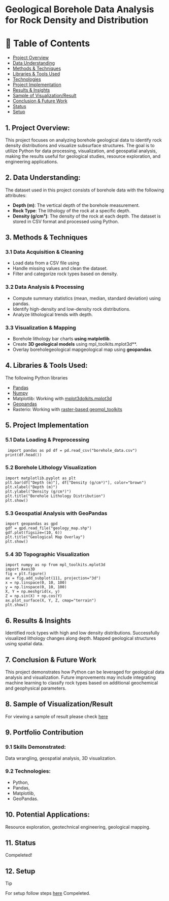 # Geological Borehole Data Analysis for Rock Density and Distribution
# 📝 Table of Contents
- [Project Overview](#Overview)
- [Data Understanding](#data_undestanding)
- [Methods & Techniques](#Methods)
- [Libraries & Tools Used](#libs)
- [Technologies](#techs)
- [Project Implementation](#Implementation)
- [Results & Insights](#Insights)
- [Sample of Visualization/Result](#sample)
- [Conclusion & Future Work](#Conclusion)
- [Status](#status)
- [Setup](#setup)





## 1. Project Overview: <a name = "Overview"></a>
This project focuses on analyzing borehole geological data to identify rock density distributions and visualize subsurface structures. The goal is to utilize Python for data processing, visualization, and geospatial analysis, making the results useful for geological studies, resource exploration, and engineering applications. 

## 2. Data Understanding: <a name="data_undestanding"></a>
The dataset used in this project consists of borehole data with the following attributes: 
- **Depth (m)**: The vertical depth of the borehole measurement.
- **Rock Type**: The lithology of the rock at a specific depth.
- **Density (g/cm³)**: The density of the rock at each depth. The dataset is stored in CSV format and processed using Python. 

## 3. Methods & Techniques <a name = "Methods"></a>
### 3.1 Data Acquisition & Cleaning 
- Load data from a CSV file using
- Handle missing values and clean the dataset.
- Filter and categorize rock types based on density.
  
### 3.2 Data Analysis & Processing 
- Compute summary statistics (mean, median, standard deviation) using pandas.
- Identify high-density and low-density rock distributions.
- Analyze lithological trends with depth.
  
### 3.3 Visualization & Mapping
- Borehole lithology bar charts **using matplotlib**. 
- Create **3D geological models** using mpl_toolkits.mplot3d**.
- Overlay boreholegeological mapgeological map using **geopandas**.


## 4. Libraries & Tools Used: <a name = "libs"></a>
The following Python libraries 
- [Pandas](https://pandas.pydata.org/)
- [Numpy](https://numpy.org/)
- Matplotlib: Working with [mplot3dolkits.mplot3d](https://matplotlib.org/stable/api/toolkits/mplot3d.html)
- [Geopandas](https://geopandas.org/en/stable/docs/user_guide/data_structures.html)  
- Rasterio: Working with [raster-based geompl_toolkits](https://pythonhosted.org/rasterstats/)

## 5. Project Implementation <a name = "Implementation"></a>
### 5.1 Data Loading & Preprocessing 
```
 import pandas as pd df = pd.read_csv("borehole_data.csv") print(df.head()) 
```
### 5.2 Borehole Lithology Visualization
```
import matplotlib.pyplot as plt
plt.bar(df["Depth (m)"], df["Density (g/cm³)"], color="brown") 
plt.xlabel("Depth (m)") 
plt.ylabel("Density (g/cm³)") 
plt.title("Borehole Lithology Distribution") 
plt.show() 
```

### 5.3 Geospatial Analysis with GeoPandas
```
import geopandas as gpd
gdf = gpd.read_file("geology_map.shp") 
gdf.plot(figsize=(10, 6)) 
plt.title("Geological Map Overlay") 
plt.show() 
```

### 5.4 3D Topographic Visualization
```
import numpy as np from mpl_toolkits.mplot3d
import Axes3D 
fig = plt.figure() 
ax = fig.add_subplot(111, projection="3d") 
x = np.linspace(0, 10, 100) 
y = np.linspace(0, 10, 100) 
X, Y = np.meshgrid(x, y) 
Z = np.sin(X) + np.cos(Y) 
ax.plot_surface(X, Y, Z, cmap="terrain") 
plt.show() 
```

## 6. Results & Insights <a name = "Insights"></a>
Identified rock types with high and low density distributions.
Successfully visualized lithology changes along depth.
Mapped geological structures using spatial data.

## 7. Conclusion & Future Work <a name = "Conclusion"></a>
This project demonstrates how Python can be leveraged for geological data analysis and visualization. Future improvements may include integrating machine learning to classify rock types based on additional geochemical and geophysical parameters.

## 8. Sample of Visualization/Result  <a name ="sample"></a>
For viewing a sample of result please check [here]()

## 9. Portfolio Contribution
### 9.1 Skills Demonstrated: 
Data wrangling, geospatial analysis, 3D visualization.

### 9.2 Technologies: <a name = "techs"></a>
- Python, 
- Pandas,
- Matplotlib,
- GeoPandas.

## 10. Potential Applications: 
Resource exploration, geotechnical engineering, geological mapping.

## 11. Status <a name="status"><a/>
Compeleted!
## 12. Setup <a name="setup"><a/>
> [!Tip]
> For setup follow steps [here]()
Compeleted.
